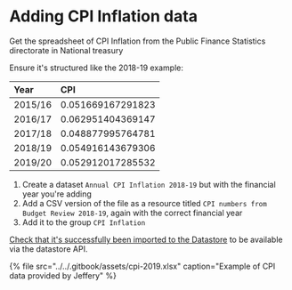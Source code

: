 # Adding CPI Inflation data

Get the spreadsheet of CPI Inflation from the Public Finance Statistics directorate in National treasury

Ensure it's structured like the 2018-19 example:

| Year | CPI |
| :--- | :--- |
| 2015/16 | 0.051669167291823 |
| 2016/17 | 0.062951404369147 |
| 2017/18 | 0.048877995764781 |
| 2018/19 | 0.054916143679306 |
| 2019/20 | 0.052912017285532 |

1. Create a dataset `Annual CPI Inflation 2018-19` but with the financial year you're adding
2. Add a CSV version of the file as a resource titled `CPI numbers from Budget Review 2018-19`, again with the correct financial year
3. Add it to the group `CPI Inflation`

[Check that it's successfully been imported to the Datastore](../../services/vulekamali-ckan/ckan-datastore.md#checking-that-a-resource-has-been-imported-successfully) to be available via the datastore API.

{% file src="../../.gitbook/assets/cpi-2019.xlsx" caption="Example of CPI data provided by Jeffery" %}



